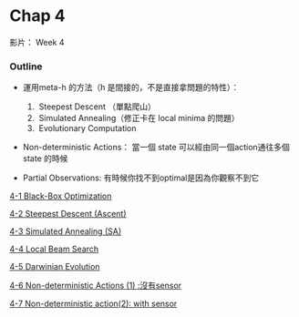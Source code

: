 # Chap 4

影片： Week 4 

### Outline

- 運用meta-h 的方法（h 是間接的，不是直接拿問題的特性）：
    1.  Steepest Descent （單點爬山）
    2.  Simulated Annealing（修正卡在 local minima 的問題）
    3.  Evolutionary Computation 

- Non-deterministic Actions： 當一個 state 可以經由同一個action通往多個 state 的時候
- Partial Observations: 有時候你找不到optimal是因為你觀察不到它

[4-1 Black-Box Optimization](Chap%204%205cb5dbe8d2cb4dd99cb9a7d3ac67ada8/4-1%20Black-Box%20Optimization%20006f0312a0a64bcaa049585b5ba059e1.md)

[4-2 Steepest Descent (Ascent)](Chap%204%205cb5dbe8d2cb4dd99cb9a7d3ac67ada8/4-2%20Steepest%20Descent%20(Ascent)%207b5d41db29634bbba119c58cfffb167e.md)

[4-3 Simulated Annealing (SA)](Chap%204%205cb5dbe8d2cb4dd99cb9a7d3ac67ada8/4-3%20Simulated%20Annealing%20(SA)%20dfefdefa3244419e950027f1245c2df4.md)

[4-4 Local Beam Search](Chap%204%205cb5dbe8d2cb4dd99cb9a7d3ac67ada8/4-4%20Local%20Beam%20Search%20371d091fc6b04b4ca94d835b40cf0119.md)

[4-5 Darwinian Evolution](Chap%204%205cb5dbe8d2cb4dd99cb9a7d3ac67ada8/4-5%20Darwinian%20Evolution%20031484c25f984a51ba8945c97f2cd684.md)

[4-6 Non-deterministic Actions (1) :沒有sensor](Chap%204%205cb5dbe8d2cb4dd99cb9a7d3ac67ada8/4-6%20Non-deterministic%20Actions%20(1)%20%E6%B2%92%E6%9C%89sensor%20be9f4e602f71437586c1cca4b912510f.md)

[4-7 Non-deterministic action(2): with sensor](Chap%204%205cb5dbe8d2cb4dd99cb9a7d3ac67ada8/4-7_Non-deterministic-action.md)